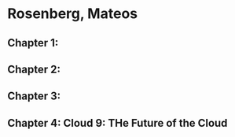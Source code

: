 # Rosenberg, Mateos

## Chapter 1:

## Chapter 2:

## Chapter 3:

## Chapter 4: Cloud 9: THe Future of the Cloud